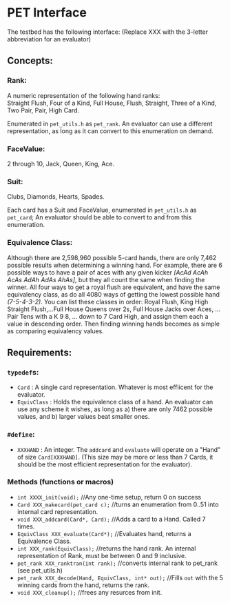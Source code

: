# PET Interface

The testbed has the following interface: 
(Replace XXX with the 3-letter abbreviation for an evaluator)

## Concepts:

### Rank:  
  A numeric representation of the following hand ranks:   
    Straight Flush, Four of a Kind, Full House,
  Flush, Straight, Three of a Kind, Two Pair,
  Pair, High Card.  
  

   Enumerated in `pet_utils.h` as `pet_rank`.   An evaluator can use a different representation, as long as it can convert to this enumeration on demand.

### FaceValue:
  2 through 10, Jack, Queen, King, Ace.
### Suit:
  Clubs, Diamonds, Hearts, Spades.  
  


  Each card has a Suit and FaceValue,  enumerated in `pet_utils.h` as `pet_card`;  An evaluator should be able to convert to and from this enumeration.



### Equivalence Class:
  Although there are 2,598,960 possible 5-card hands, there are only 7,462 possible results when determining a winning hand. For example, there are 6 possible ways to have a pair of aces with any given kicker *[AcAd AcAh AcAs AdAh AdAs AhAs]*, but they all count the same when finding the winner. All four ways to get a royal flush are equivalent, and have the same equivalency class, as do all 4080 ways of getting the lowest possible hand *(7-5-4-3-2)*.  You can list these classes in order: Royal Flush, King High Straight Flush,...Full House Queens over 2s, Full House Jacks over Aces, ... Pair Tens with a K 9 8, ... down to 7 Card High, and assign them each a value in descending order.  Then finding winning hands becomes as simple as comparing equivalency values.


## Requirements:

### `typedef`s:
 - `Card`  :  A single card representation. Whatever is most effiicent for the evaluator.
 -  `EquivClass` : Holds the equivalence class of a hand. An evaluator can use any scheme it wishes, as long as a) there are only 7462 possible values, and b) larger values beat smaller ones.

### `#define`:
  - `XXXHAND` : An integer. The `addcard` and `evaluate` will operate on a "Hand" of size `Card[XXXHAND]`. (This size may be more or less than 7 Cards, it should be the most efficient representation for the evaluator).

###  Methods (functions or macros)

 - `int XXXX_init(void);`  //Any one-time setup, return 0 on success
 - `Card XXX_makecard(pet_card c);` //turns an enumeration from 0..51 into internal card representation.
 - `void XXX_addcard(Card*, Card);` //Adds a card to a Hand. Called 7 times.
 - `EquivClass XXX_evaluate(Card*);` //Evaluates hand, returns a Equivalence Class. 
 - `int XXX_rank(EquivClass);`       //returns the hand rank. An internal representation of Rank, must be between 0 and 9 inclusive.
 - `pet_rank XXX_ranktran(int rank);`       //converts internal rank to pet_rank (see pet_utils.h)
 - `pet_rank XXX_decode(Hand, EquivClass, int* out);` //Fills `out` with the 5 winning cards from the hand, returns the rank.
 - `void XXX_cleanup();`     //frees any resurces from init.

